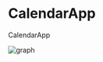 # CalendarApp
CalendarApp

![graph](https://github.com/H9z3f/CalendarApp/assets/94109588/efdea799-82f2-4dfb-a4fe-be3ea6b03413)
